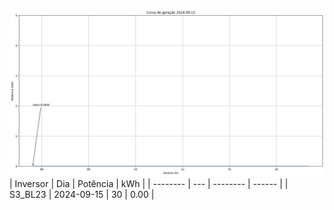 ![My Image](15_09_2024-S3_BL23.png)
| Inversor | Dia | Potência | kWh    |
| -------- | --- | -------- | ------ |
| S3_BL23       | 2024-09-15  | 30       | 0.00 |
